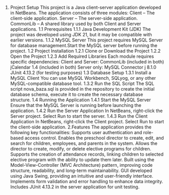 1. Project Setup
This project is a Java client-server application developed in NetBeans. The application consists of three modules:
Client – The client-side application.
Server – The server-side application.
CommonLib – A shared library used by both Client and Server applications.
1.1 Prerequisites
1.1.1 Java Development Kit (JDK)
The project was developed using JDK 21, but it may be compatible with earlier versions.
1.1.2 MySQL Server
This project requires MySQL Server for database management.Start the MySQL server before running the project.
1.2 Project Installation
1.2.1 Clone or Download the Project
1.2.2 Open the Project
1.2.3 Add Required Libraries
Each module requires specific dependencies:
Client and Server:
CommonLib (included in both)
jCalendar 1.4 (included in both)
Server only:
MySQL Connector j 8.1.0
JUnit 4.13.2 (for testing purposes)
1.3 Database Setup
1.3.1 Install a MySQL Client
You can use MySQL Workbench, SQLyog, or any other MySQL-compatible database tool.
1.3.2 Run the SQL Script
The SQL script nova_baza.sql is provided in the repository to create the initial database schema, execute it to create the necessary database structure.
1.4 Running the Application
1.4.1 Start the MySQL Server
Ensure that the MySQL Server is running before launching the application.
1.4.2 Run the Server Application
In NetBeans, right-click the Server project. Select Run to start the server.
1.4.3 Run the Client Application
In NetBeans, right-click the Client project. Select Run to start the client-side application.
2.Features
The application provides the following key functionalities:
Supports user authentication and role-based access control.
Enables the preschool director to create, edit, and search for children, employees, and parents in the system.
Allows the director to create, modify, or delete elective programs for children.
Supports the creation of attendance records, linking children to selected elective program with the ability to update them later.
Built using the Model-View-Controller (MVC Architecture) pattern, improving code structure, readability, and long-term maintainability.
GUI developed using Java Swing, providing an intuitive and user-friendly interface.
Implements form validation and error handling to enhance data integrity.
Includes JUnit 4.13.2 in the server application for unit testing.
